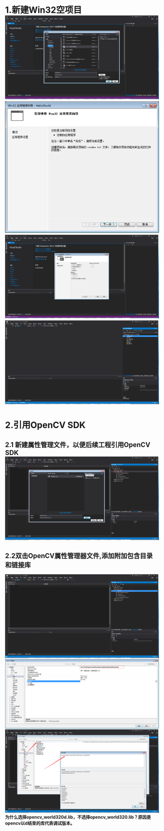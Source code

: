 # 1.新建Win32空项目![](/assets/1.3.1.png)![](/assets/1.3.2.png)![](/assets/1.3.3.png)![](/assets/1.3.4.png)

# 2.引用OpenCV SDK

## 2.1 新建属性管理文件，以便后续工程引用OpenCV SDK![](/assets/1.3.5.png)

## 2.2双击OpenCV属性管理器文件,添加附加包含目录和链接库

![](/assets/1.3.6.png)![](/assets/1.3.7.png)![](/assets/1.3.8.png)**为什么选择opencv\_world320d.lib，不选择opencv\_world320.lib？原因是opencv以d结束的库代表调试版本。**

